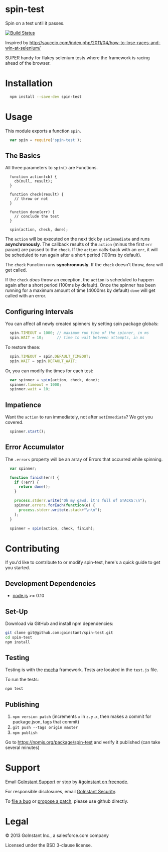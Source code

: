 # spin-test

Spin on a test until it passes.

[![Build Status](https://travis-ci.org/goinstant/spin-test.png?branch=master)](https://travis-ci.org/goinstant/spin-test)

Inspired by
http://sauceio.com/index.php/2011/04/how-to-lose-races-and-win-at-selenium/

SUPER handy for flakey selenium tests where the framework is racing ahead of
the browser.

# Installation

```sh
  npm install --save-dev spin-test
```

# Usage

This module exports a function `spin`.

```js
  var spin = require('spin-test');
```

## The Basics

All three parameters to `spin()` are Functions.

```
  function action(cb) {
    cb(null, result);
  }

  function check(result) {
    // throw or not
  }

  function done(err) {
    // conclude the test
  }

  spin(action, check, done);
```

The `action` will be executed on the next tick by `setImmediate` and runs
**asynchronously**. The callback results of the `action` (minus the first `err`
param) are passed to the `check`. If the `action` calls-back with an `err`, it
will be scheduled to run again after a short period (100ms by default).

The `check` Function runs **synchronously**. If the `check` doesn't throw,
`done` will get called.

If the `check` _does_ throw an exception, the `action` is scheduled to happen
again after a short period (100ms by default).  Once the spinner has been
running for a maximum amount of time (4000ms by default) `done` will get
called with an error.

## Configuring Intervals

You can affect all newly created spinners by setting spin package globals:

```js
  spin.TIMEOUT = 1000; // maximum run time of the spinner, in ms
  spin.WAIT = 10;      // time to wait between attempts, in ms
```

To restore these:

```js
  spin.TIMEOUT = spin.DEFAULT_TIMEOUT;
  spin.WAIT = spin.DEFAULT_WAIT;
```

Or, you can modify the times for each test:

```js
  var spinner = spin(action, check, done);
  spinner.timeout = 1000;
  spinner.wait = 10;
```

## Impatience

Want the `action` to run immediately, not after `setImmediate`? We got you covered.

```js
  spinner.start();
```

## Error Accumulator

The `.errors` property will be an array of Errors that occurred while spinning.

```js
  var spinner;

  function finish(err) {
    if (!err) {
      return done();
    }

    process.stderr.write("Oh my gawd, it's full of STACKS:\n");
    spinner.errors.forEach(function(e) {
      process.stderr.write(e.stack+"\n\n");
    );
  }

  spinner = spin(action, check, finish);
```

# Contributing

If you'd like to contribute to or modify spin-test, here's a quick guide
to get you started.

## Development Dependencies

- [node.js](http://nodejs.org) >= 0.10

## Set-Up

Download via GitHub and install npm dependencies:

```sh
git clone git@github.com:goinstant/spin-test.git
cd spin-test
npm install
```

## Testing

Testing is with the [mocha](https://github.com/visionmedia/mocha) framework.
Tests are located in the `test.js` file.

To run the tests:

```sh
npm test
```

## Publishing

1. `npm version patch` (increments `x` in `z.y.x`, then makes a commit for package.json, tags that commit)
2. `git push --tags origin master`
3. `npm publish`

Go to https://npmjs.org/package/spin-test and verify it published (can take several minutes)

# Support

Email [GoInstant Support](mailto:support@goinstant.com) or stop by [#goinstant on freenode](irc://irc.freenode.net#goinstant).

For responsible disclosures, email [GoInstant Security](mailto:security@goinstant.com).

To [file a bug](https://github.com/goinstant/spin-test/issues) or
[propose a patch](https://github.com/goinstant/spin-test/pulls),
please use github directly.

# Legal

&copy; 2013 GoInstant Inc., a salesforce.com company

Licensed under the BSD 3-clause license.
